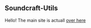 Soundcraft-Utils
----------------

Hello!  The main site is actuall [over here](http://github.com/lack/soundcraft-utils)

